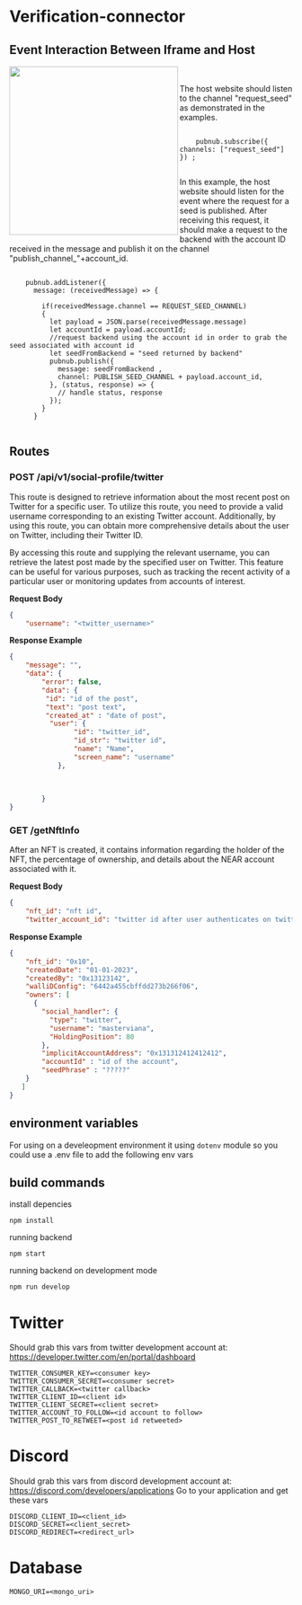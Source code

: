 # Verification-connector


## Event Interaction Between Iframe and Host


<div>
<a href="url"><img src="https://github.com/walliDprotocol/verification-sdk-connector-api/blob/main/uploads/schema_iframe_host.png" align="left" height="300" width="300" ></a>
</div>
<br>

The host website should listen to the channel "request_seed" as demonstrated in the examples.

```

    pubnub.subscribe({ channels: ["request_seed"] }) ;
 
```

In this example, the host website should listen for the event where the request for a seed is published. After receiving this request, it should make a request to the backend with the account ID received in the message and publish it on the channel "publish_channel_"+account_id.

```

    pubnub.addListener({
      message: (receivedMessage) => {

        if(receivedMessage.channel == REQUEST_SEED_CHANNEL)
        {
          let payload = JSON.parse(receivedMessage.message)
          let accountId = payload.accountId;
          //request backend using the account id in order to grab the seed associated with account id
          let seedFromBackend = "seed returned by backend"
          pubnub.publish({
            message: seedFromBackend ,
            channel: PUBLISH_SEED_CHANNEL + payload.account_id,
          }, (status, response) => {
            // handle status, response
          });
        }
      }
  
```


## Routes

### POST /api/v1/social-profile/twitter

This route is designed to retrieve information about the most recent post on Twitter for a specific user. To utilize this route, you need to provide a valid username corresponding to an existing Twitter account. Additionally, by using this route, you can obtain more comprehensive details about the user on Twitter, including their Twitter ID.

By accessing this route and supplying the relevant username, you can retrieve the latest post made by the specified user on Twitter. This feature can be useful for various purposes, such as tracking the recent activity of a particular user or monitoring updates from accounts of interest.


**Request Body**

```json
{
    "username": "<twitter_username>"
```

**Response Example**

```json
{
    "message": "",
    "data": {
        "error": false,
        "data": {
         "id": "id of the post",
         "text": "post text",
         "created_at" : "date of post",
          "user": {
                "id": "twitter_id",
                "id_str": "twitter id",
                "name": "Name",
                "screen_name": "username"
            },
            
           
            
        }
}
```

### GET /getNftInfo

After an NFT is created, it contains information regarding the holder of the NFT, the percentage of ownership, and details about the NEAR account associated with it.


**Request Body**

```json
{
    "nft_id": "nft id",
    "twitter_account_id": "twitter id after user authenticates on twitter"
```

**Response Example**

```json
{
    "nft_id": "0x10",
    "createdDate": "01-01-2023",
    "createdBy": "0x13123142",
    "walliDConfig": "6442a455cbffdd273b266f06",
    "owners": [
      {
        "social_handler": {
          "type": "twitter",
          "username": "masterviana",
          "HoldingPosition": 80
        },
        "implicitAccountAddress": "0x131312412412412",
        "accountId" : "id of the account",
        "seedPhrase" : "?????"    
    }
   ]
}
```


## environment variables

For using on a develeopment environment it using `dotenv` module so you could use a .env file to add the following env vars

## build commands

install depencies

```
npm install
```

running backend

```
npm start
```

running backend on development mode

```
npm run develop
```

# Twitter

Should grab this vars from twitter development account at: https://developer.twitter.com/en/portal/dashboard

```
TWITTER_CONSUMER_KEY=<consumer key>
TWITTER_CONSUMER_SECRET=<consumer secret>
TWITTER_CALLBACK=<twitter callback>
TWITTER_CLIENT_ID=<client id>
TWITTER_CLIENT_SECRET=<client secret>
TWITTER_ACCOUNT_TO_FOLLOW=<id account to follow>
TWITTER_POST_TO_RETWEET=<post id retweeted>
```

# Discord

Should grab this vars from discord development account at: https://discord.com/developers/applications
Go to your application and get these vars

```
DISCORD_CLIENT_ID=<client_id>
DISCORD_SECRET=<client_secret>
DISCORD_REDIRECT=<redirect_url>
```

# Database

```
MONGO_URI=<mongo_uri>
```
